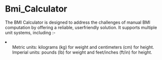 # Bmi_Calculator
The BMI Calculator is designed to address the challenges
of manual BMI computation by offering a reliable, userfriendly solution. It supports multiple unit systems,
including :-
<li>
  <ul>
    Metric units: kilograms (kg) for weight and centimeters (cm) for height.
    Imperial units: pounds (lb) for weight and feet/inches (ft/in) for height.
  </ul>
</li>
